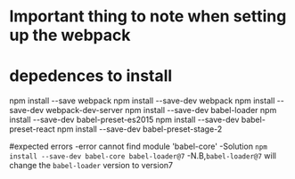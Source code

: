 # Important thing to note when setting up the webpack

# depedences to install 
 npm install --save webpack
 npm install --save-dev webpack
 npm install --save-dev webpack-dev-server
 npm install --save-dev babel-loader
 npm install --save-dev babel-preset-es2015
 npm install --save-dev babel-preset-react
 npm install --save-dev babel-preset-stage-2

#expected errors
 -error cannot find module 'babel-core'
 -Solution `npm install --save-dev babel-core babel-loader@7`
 -N.B,`babel-loader@7` will change the `babel-loader` version to version7 